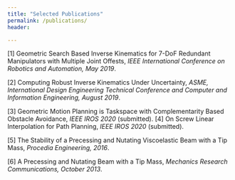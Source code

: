 ```yaml
---
title: "Selected Publications"
permalink: /publications/
header:

---
```


[1] Geometric Search Based Inverse Kinematics for 7-DoF Redundant Manipulators with Multiple Joint Offests, *IEEE International Conference on Robotics and Automation, May 2019*.

[2] Computing Robust Inverse Kinematics Under Uncertainty, *ASME, International Design Engineering Technical Conference and Computer and Information Engineering, August 2019*.

[3] Geometric Motion Planning is Taskspace with Complementarity Based Obstacle Avoidance, *IEEE IROS 2020* (submitted).
[4] On Screw Linear Interpolation for Path Planning, *IEEE IROS 2020* (submitted).

[5] The Stability of a Precessing and Nutating Viscoelastic Beam with a Tip Mass, *Procedia Engineering, 2016*.

[6] A Precessing and Nutating Beam with a Tip Mass, *Mechanics Research Communications, October 2013*.
